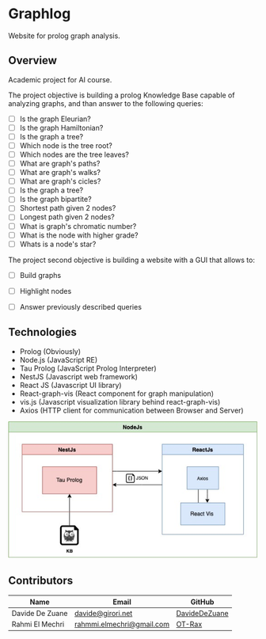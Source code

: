 # Graphlog

Website for prolog graph analysis.

## Overview
Academic project for AI course.

The project objective is building a prolog Knowledge Base capable of analyzing graphs, and than answer to the following queries:

- [ ] Is the graph Eleurian?
- [ ] Is the graph Hamiltonian?
- [ ] Is the graph a tree?
- [ ] Which node is the tree root? 
- [ ] Which nodes are the tree leaves?
- [ ] What are graph's paths?
- [ ] What are graph's walks?
- [ ] What are graph's cicles?
- [ ] Is the graph a tree?
- [ ] Is the graph bipartite?
- [ ] Shortest path given 2 nodes?
- [ ] Longest path given 2 nodes?
- [ ] What is graph's chromatic number?
- [ ] What is the node with higher grade?
- [ ] Whats is a node's star?

The project second objective is building a website with a GUI that allows to:
 
- [ ] Build graphs
- [ ] Highlight nodes
- [ ] Answer previously described queries


## Technologies

- Prolog (Obviously)
- Node.js (JavaScript RE)
- Tau Prolog (JavaScript Prolog Interpreter)
- NestJS (Javascript web framework)
- React JS (Javascript UI library)
- React-graph-vis (React component for graph manipulation)
- vis.js (Javascript visualization library behind react-graph-vis)
- Axios (HTTP client for communication between Browser and Server)

![Graphlog Scheme](/docs/images/scheme.jpg "Graphlog Scheme")

## Contributors

Name | Email | GitHub 
--- | --- | --- 
Davide De Zuane | <davide@girori.net> |  [DavideDeZuane](https://github.com/DavideDeZuane)
Rahmi El Mechri | <rahmmi.elmechri@gmail.com>|  [OT-Rax](https://github.com/OT-Rax) 
